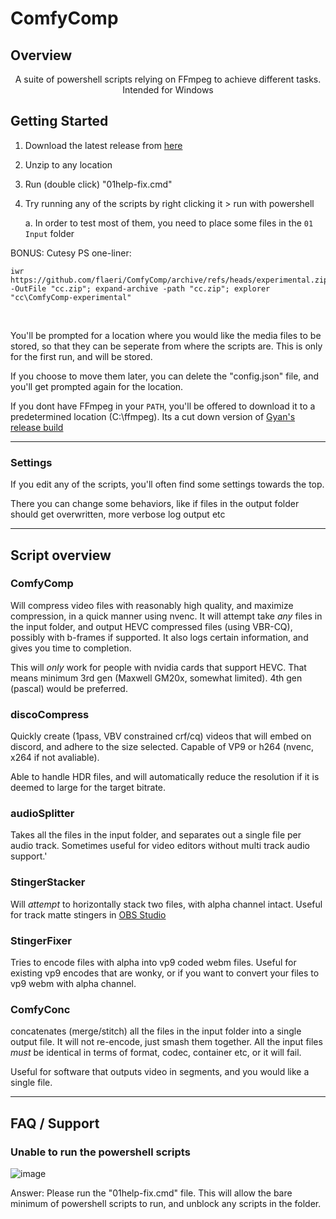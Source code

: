 # ComfyComp

## Overview

<p align="center"> A suite of powershell scripts relying on FFmpeg to achieve different tasks. Intended for Windows </p>

## Getting Started

1. Download the latest release from [here](https://github.com/flaeri/ComfyComp/releases)
2. Unzip to any location
3. Run (double click) "01help-fix.cmd"
5. Try running any of the scripts by right clicking it > run with powershell

	a. In order to test most of them, you need to place some files in the `01 Input` folder

BONUS: Cutesy PS one-liner: 
```
iwr https://github.com/flaeri/ComfyComp/archive/refs/heads/experimental.zip -OutFile "cc.zip"; expand-archive -path "cc.zip"; explorer "cc\ComfyComp-experimental"
```

<br>

You'll be prompted for a location where you would like the media files to be stored, so that they can be seperate from where the scripts are. This is only for the first run, and will be stored.

If you choose to move them later, you can delete the "config.json" file, and you'll get prompted again for the location.

If you dont have FFmpeg in your `PATH`, you'll be offered to download it to a predetermined location (C:\ffmpeg). Its a cut down version of [Gyan's release build](https://www.gyan.dev/ffmpeg/builds/)

----------------------

### Settings

If you edit any of the scripts, you'll often find some settings towards the top.

There you can change some behaviors, like if files in the output folder should get overwritten, more verbose log output etc

----------------------

## Script overview

### ComfyComp

Will compress video files with reasonably high quality, and maximize compression, in a quick manner using nvenc.
It will attempt take *any* files in the input folder, and output HEVC compressed files (using VBR-CQ), possibly with b-frames if supported. It also logs certain information, and gives you time to completion.

This will *only* work for people with nvidia cards that support HEVC.
That means minimum 3rd gen (Maxwell GM20x, somewhat limited). 4th gen (pascal) would be preferred.

### discoCompress
Quickly create (1pass, VBV constrained crf/cq) videos that will embed on discord, and adhere to the size selected. Capable of VP9 or h264 (nvenc, x264 if not avaliable).

Able to handle HDR files, and will automatically reduce the resolution if it is deemed to large for the target bitrate.

### audioSplitter

Takes all the files in the input folder, and separates out a single file per audio track. Sometimes useful for video editors without multi track audio support.'

### StingerStacker

Will *attempt* to horizontally stack two files, with alpha channel intact. Useful for track matte stingers in [OBS Studio](https://github.com/obsproject/obs-studio)

### StingerFixer

Tries to encode files with alpha into vp9 coded webm files. Useful for existing vp9 encodes that are wonky, or if you want to convert your files to vp9 webm with alpha channel.

### ComfyConc

concatenates (merge/stitch) all the files in the input folder into a single output file. It will not re-encode, just smash them together. All the input files *must* be identical in terms of format, codec, container etc, or it will fail.

Useful for software that outputs video in segments, and you would like a single file.

----------------------

## FAQ / Support

### Unable to run the powershell scripts
![image](https://user-images.githubusercontent.com/50419942/178776849-ce997b2e-d35d-44e3-8310-63e1d02bcc64.png)

Answer: Please run the "01help-fix.cmd" file. This will allow the bare minimum of powershell scripts to run, and unblock any scripts in the folder.

